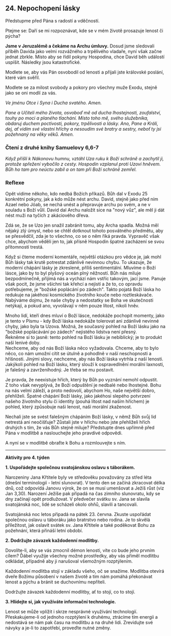 ## 24. **Nepochopení lásky**

Předstupme před Pána s radostí a vděčností.

Ptejme se: Daří se mi rozpoznávat, kde se v mém životě prosazuje lenost či pýcha?

**Jsme v Jeruzalémě a čekáme na Archu úmluvy.** Dosud jsme sledovali příběh Davida jako velmi rozvážného a trpělivého vladaře, nyní však začne jednat zbrkle. Místo aby se řídil pokyny Hospodina, chce David běh událostí uspíšit. Následky jsou katastrofické.

Modlete se, aby vás Pán osvobodil od lenosti a přijali jste královské poslání, které vám svěřil.

Modlete se za milost svobody a pokory pro všechny muže Exodu, stejně jako se oni modlí za vás.

_Ve jménu Otce i Syna i Ducha svatého. Amen._

_Pane a Učiteli mého života, osvoboď mě od ducha lhostejnosti, zoufalství, touhy po moci a planého tlachání. Místo toho mě, svého služebníka, obdaruj duchem poctivosti, pokory, trpělivosti a lásky. Ano, Pane a Králi, dej, ať vidím své vlastní hříchy a nesoudím své bratry a sestry, neboť ty jsi požehnaný na věky věků. Amen._

### Čtení z druhé knihy Samuelovy 6,6-7

_Když přišli k Nákonovu humnu, vztáhl Uza ruku k Boží schráně a zachytil ji, protože spřežení vybočilo z cesty. Hospodin vzplanul proti Uzovi hněvem. Bůh ho tam pro neúctu zabil a on tam při Boží schráně zemřel._

### Reflexe

Opět vidíme někoho, kdo nedbá Božích příkazů. Bůh dal v Exodu 25 konkrétní pokyny, jak a kdo může nést archu. David, stejně jako před ním Azael nebo Jóab, se nechá unést a přepravuje archu po svém, a ne v souladu s Boží vůlí. David dal Archu naložit sice na "nový vůz", ale měl ji dát nést muži na tyčích z akáciového dřeva.

Zdá se, že se Uzo jen snažil zabránit tomu, aby Archa spadla. Možná měl nějaký zlý úmysl, nebo se chtěl dotknout tohoto posvátného předmětu, aby se přesvědčil, zda je to všechno, co se o něm říká pravda. Vypravěč však chce, abychom věděli jen to, jak přísně Hospodin špatné zacházení se svou přítomností trestá.

Když si čteme moderní komentáře, největší otázkou pro vědce je, jak mohl Bůh lásky tak krutě potrestat zdánlivě nevinnou chybu. To ukazuje, že moderní chápání lásky je zkreslené, příliš sentimentální. Mluvíme o Boží lásce, jako by to byl plyšový oceán plný něžností. Bůh nás miluje bezpodmínečně, přijímá nás a vychází nám vstříc takovým, jací jsme. Panuje však pocit, že jsme všichni tak křehcí a nejistí a že to, co opravdu potřebujeme, je "božské poplácání po zádech". Takto pojatá Boží láska ho redukuje na jakéhosi kosmického životního kouče nebo roztleskávače. Nabýváme dojmu, že naše chyby a nedostatky se Boha ve skutečnosti netýkají, a pokud ano, vyvolávají v něm pouze lítost, nikoli hněv.

Mnoho lidí, kteří dnes mluví o Boží lásce, nedokáže pochopit momenty, jako je tento v Písmu - kdy Boží láska nedokáže tolerovat ani zdánlivě nevinné chyby, jako byla ta Uzova. Možná, že současný pohled na Boží lásku jako na "božské poplácávání po zádech" nejistého lidstva není přesný. \
Řekněme si to jasně: tento pohled na Boží lásku je nebiblický; je to produkt naší lenivé doby. \
Nechceme, aby od nás Boží láska něco vyžadovala. Chceme, aby to bylo něco, co nám umožní cítit se útulně a pohodlně v naší neschopnosti a hříšnosti. Jinými slovy, nechceme, aby nás Boží láska vytrhla z naší lenosti. Jakýkoli pohled na Boží lásku, který slouží k ospravedlnění morální laxnosti, je falešný a zavrženíhodný. Je třeba se mu postavit.

Je pravda, že neexistuje hřích, který by Bůh po vyznání nemohl odpustit. \
Z toho však nevyplývá, že Boží odpuštění je nedbalé nebo lhostejné. Bohu na nás velmi záleží, a proto nedovolí, abychom Ho, naše největší dobro, přehlíželi. Špatné chápání Boží lásky, jako jakéhosi slepého potvrzení našeho životního stylu či identity (pouhá lítost nad naším hříchem) je pohled, který způsobuje naši lenost, naši morální zkaženost.

Nechali jste se svést falešným chápáním Boží lásky, v němž Bůh svůj lid netrestá ani neočišťuje? Zůstali jste v hříchu nebo jste přehlíželi hřích druhých s tím, že vás Bůh stejně miluje? Předstupte dnes upřímně před Pána v modlitbě a naslouchejte jeho pravdivé odpovědi.

A nyní se v modlitbě obraťte k Bohu a rozmlouvejte s ním.

---

**Aktivity pro 4. týden**

**1. Uspořádejte společnou svatojánskou oslavu s táborákem.**

Narozeniny Jana Křtitele byly ve středověku považovány za střed léta (dnešní terminologií - letní slunovrat). V tento den se začíná zkracovat délka dnů, což odpovídá Janovu výrok, že on se musí umenšovat a Ježíš růst (viz Jan 3,30). Narození Ježíše pak připadá na čas zimního slunovratu, kdy se dny začínají opět prodlužovat. V předvečer svátku sv. Jana se slavila svatojánská noc, lidé se scházeli okolo ohňů, slavili a tancovali.

Svatojánská noc letos připadá na pátek 23. června. Zkuste uspořádat společnou oslavu u táboráku jako bratrstvo nebo rodina. Je to skvělá příležitost, jak oslavit svátek sv. Jana Křtitele a také poděkovat Bohu za požehnání, která přináší letní období.

**2. Dodržujte závazek každodenní modlitby.**

Dovolíte-li, aby se vás zmocnil démon lenosti, víte co bude jeho prvním cílem? Ďábel využije všechny možné prostředky, aby vás přiměl modlitbu odkládat, případně aby ji narušoval všemožným rozptýlením.

Každodenní modlitba stojí v základu všeho, oč se snažíme. Modlitba otevírá dveře Božímu působení v našem životě a tím nám pomáhá překonávat lenost a pýchu a bránit se duchovnímu nepříteli.

Dodržujte závazek každodenní modlitby, ať to stojí, co to stojí.

**3. Hlídejte si, jak využíváte informační technologie.**

Lenost se může vplížit i skrze nesprávné využívání technologií. Přeskakujeme-li od jednoho rozptýlení k druhému, ztrácíme tím energii a nedostává se nám pak času na modlitbu a na druhé lidi. Zrevidujte své návyky a je-li to zapotřebí, proveďte nutné změny.
